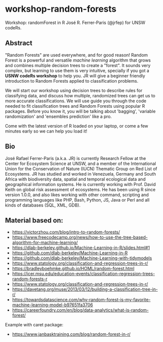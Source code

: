# workshop-random-forests
Workshop: randomForest in R
José R. Ferrer-Paris (@jrfep) for UNSW codeRs.

## Abstract

"Random Forests" are used everywhere, and for good reason! Random Forest is a powerful and versatile _machine learning_ algorithm that grows and combines multiple decision trees to create a "forest". It sounds very complex, but learning to use them is very intuitive, specially if you got a **USNW codeRs workshop** to help you. JR will give a beginner friendly introduction to Random Forests applied to classification problems.

We will start our workshop using decision trees to describe rules for classifying data, and discuss how multiple, randomized trees can get us to more accurate classifications. We will use guide you through the code needed to fit classification trees and Random Forests using popular R packages. Before you know it, you will be talking about 'bagging', 'variable randomization' and 'ensembles prediction' like a pro.

Come with the latest version of R loaded on your laptop, or come a few minutes early so we can help you load it!

## Bio

José Rafael Ferrer-Paris (a.k.a. JR) is currently Research Fellow at the Center for Ecosystem Science at UNSW, and a member of the International Union for the Conservation of Nature (IUCN) Thematic Group on Red List of Ecosystems. JR has studied and worked in Venezuela, Germany and South Africa with biodiversity data, spatial and temporal ecological data and geographical information systems. He is currently working with Prof. David Keith on global risk assessment of ecosystems. He has been using R since version 1.0.0, and also likes working with other command, scripting and programming languages like PHP, Bash, Python, JS, Java or Perl and all kinds of databases (SQL, XML, GDB).


## Material based on:

- https://victorzhou.com/blog/intro-to-random-forests/
- https://www.freecodecamp.org/news/how-to-use-the-tree-based-algorithm-for-machine-learning/
- https://dlab-berkeley.github.io/Machine-Learning-in-R/slides.html#1
- https://github.com/dlab-berkeley/Machine-Learning-in-R
- https://github.com/dlab-berkeley/Machine-Learning-with-tidymodels
- https://www.statology.org/classification-and-regression-trees-in-r/
- https://bradleyboehmke.github.io/HOML/random-forest.html
- https://icer.msu.edu/education-events/classification-regression-trees-random-forests-r
- https://www.statology.org/classification-and-regression-trees-in-r/
- https://davetang.org/muse/2013/03/12/building-a-classification-tree-in-r/
- https://towardsdatascience.com/why-random-forest-is-my-favorite-machine-learning-model-b97651fa3706
- https://careerfoundry.com/en/blog/data-analytics/what-is-random-forest/

Example with caret package:
- https://www.janbasktraining.com/blog/random-forest-in-r/

